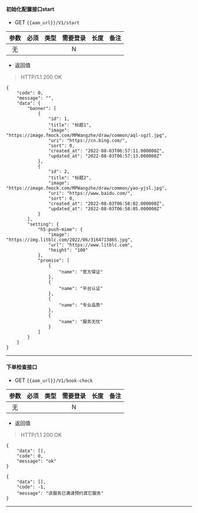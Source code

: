 #### 初始化配置接口start
 - GET `{{aam_url}}/V1/start`
 
| 参数 | 必须 | 类型 | 需要登录 | 长度 | 备注 |
|:---:|:---:|:---:|:---:|:---:|:---:|
| 无  |      |     |  N  |     |      |
 
 - 返回值
 > HTTP/1.1 200 OK
```
{
    "code": 0,
    "message": "",
    "data": {
        "banner": [
            {
                "id": 1,
                "title": "标题1",
                "image": "https://image.fmock.com/MPWangzhe/draw/common/aql-sgzl.jpg",
                "uri": "https://cn.bing.com/",
                "sort": 0,
                "created_at": "2022-08-03T06:57:11.000000Z",
                "updated_at": "2022-08-03T06:57:13.000000Z"
            },
            {
                "id": 2,
                "title": "标题2",
                "image": "https://image.fmock.com/MPWangzhe/draw/common/yao-yjsl.jpg",
                "uri": "https://www.baidu.com/",
                "sort": 0,
                "created_at": "2022-08-03T06:58:02.000000Z",
                "updated_at": "2022-08-03T06:58:05.000000Z"
            }
        ],
        "setting": {
            "h5-push-mime": {
                "image": "https://img.litblc.com/2022/06/3164713865.jpg",
                "url": "https://www.litblc.com",
                "height": "100"
            },
            "promise": [
                {
                    "name": "官方保证"
                },
                {
                    "name": "平台认证"
                },
                {
                    "name": "专业品质"
                },
                {
                    "name": "服务无忧"
                }
            ]
        }
    }
}
```

------------------------------



#### 下单检查接口
 - GET `{{aam_url}}/V1/book-check`
 
| 参数 | 必须 | 类型 | 需要登录 | 长度 | 备注 |
|:---:|:---:|:---:|:---:|:---:|:---:|
| 无  |      |     |  N  |     |      |
 
 - 返回值
 > HTTP/1.1 200 OK
```
{
    "data": [],
    "code": 0,
    "message": "ok"
}

{
    "data": [],
    "code": -1,
    "message": "该服务已满请预约其它服务"
}
```

------------------------------
